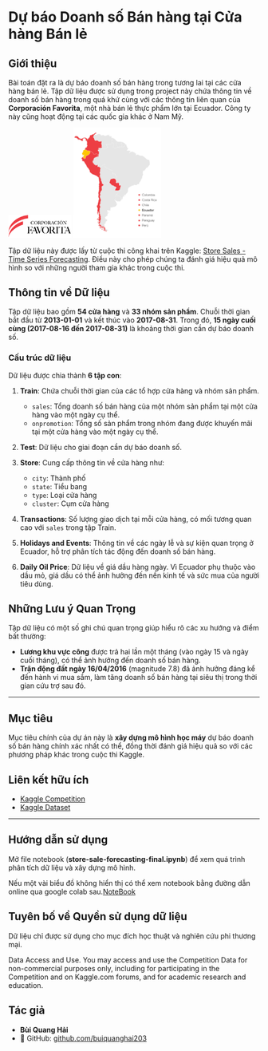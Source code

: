 # Dự báo Doanh số Bán hàng tại Cửa hàng Bán lẻ

## Giới thiệu
Bài toán đặt ra là dự báo doanh số bán hàng trong tương lai tại các cửa hàng bán lẻ. Tập dữ liệu được sử dụng trong project này chứa thông tin về doanh số bán hàng trong quá khứ cùng với các thông tin liên quan của **Corporación Favorita**, một nhà bán lẻ thực phẩm lớn tại Ecuador. Công ty này cũng hoạt động tại các quốc gia khác ở Nam Mỹ. 

<img src="https://raw.githubusercontent.com/EkremBayar/Kaggle/refs/heads/main/Images/CF.png" width="25%" />
<img src="https://raw.githubusercontent.com/EkremBayar/Kaggle/refs/heads/main/Images/CF1.jpg" width="35%" />

Tập dữ liệu này được lấy từ cuộc thi công khai trên Kaggle: [Store Sales - Time Series Forecasting](https://www.kaggle.com/competitions/store-sales-time-series-forecasting). Điều này cho phép chúng ta đánh giá hiệu quả mô hình so với những người tham gia khác trong cuộc thi.

## Thông tin về Dữ liệu
Tập dữ liệu bao gồm **54 cửa hàng** và **33 nhóm sản phẩm**. Chuỗi thời gian bắt đầu từ **2013-01-01** và kết thúc vào **2017-08-31**. Trong đó, **15 ngày cuối cùng (2017-08-16 đến 2017-08-31)** là khoảng thời gian cần dự báo doanh số.

### Cấu trúc dữ liệu
Dữ liệu được chia thành **6 tập con**:

1. **Train**: Chứa chuỗi thời gian của các tổ hợp cửa hàng và nhóm sản phẩm. 
   - `sales`: Tổng doanh số bán hàng của một nhóm sản phẩm tại một cửa hàng vào một ngày cụ thể.
   - `onpromotion`: Tổng số sản phẩm trong nhóm đang được khuyến mãi tại một cửa hàng vào một ngày cụ thể.

2. **Test**: Dữ liệu cho giai đoạn cần dự báo doanh số.

3. **Store**: Cung cấp thông tin về cửa hàng như:
   - `city`: Thành phố
   - `state`: Tiểu bang
   - `type`: Loại cửa hàng
   - `cluster`: Cụm cửa hàng

4. **Transactions**: Số lượng giao dịch tại mỗi cửa hàng, có mối tương quan cao với `sales` trong tập Train.

5. **Holidays and Events**: Thông tin về các ngày lễ và sự kiện quan trọng ở Ecuador, hỗ trợ phân tích tác động đến doanh số bán hàng.

6. **Daily Oil Price**: Dữ liệu về giá dầu hàng ngày. Vì Ecuador phụ thuộc vào dầu mỏ, giá dầu có thể ảnh hưởng đến nền kinh tế và sức mua của người tiêu dùng.

## Những Lưu ý Quan Trọng
Tập dữ liệu có một số ghi chú quan trọng giúp hiểu rõ các xu hướng và điểm bất thường:
- **Lương khu vực công** được trả hai lần một tháng (vào ngày 15 và ngày cuối tháng), có thể ảnh hưởng đến doanh số bán hàng.
- **Trận động đất ngày 16/04/2016** (magnitude 7.8) đã ảnh hưởng đáng kể đến hành vi mua sắm, làm tăng doanh số bán hàng tại siêu thị trong thời gian cứu trợ sau đó.

---

## Mục tiêu
Mục tiêu chính của dự án này là **xây dựng mô hình học máy** dự báo doanh số bán hàng chính xác nhất có thể, đồng thời đánh giá hiệu quả so với các phương pháp khác trong cuộc thi Kaggle.

## Liên kết hữu ích
- [Kaggle Competition](https://www.kaggle.com/competitions/store-sales-time-series-forecasting)
- [Kaggle Dataset](https://www.kaggle.com/c/store-sales-time-series-forecasting/data)

---

## Hướng dẫn sử dụng

Mở file notebook (**store-sale-forecasting-final.ipynb**) để xem quá trình phân tích dữ liệu và xây dựng mô hình.

Nếu một vài biểu đồ không hiển thị có thể xem notebook bằng đường dẫn online qua google colab sau.[NoteBook](https://colab.research.google.com/drive/1wDVvnSyOsw4j_g9qHO3MARoJ3Wtdcj8j?usp=sharing)
## Tuyên bố về Quyền sử dụng dữ liệu
Dữ liệu chỉ được sử dụng cho mục đích học thuật và nghiên cứu phi thương mại. 

Data Access and Use. You may access and use the Competition Data for non-commercial purposes only, including for participating in the Competition and on Kaggle.com forums, and for academic research and education.

## Tác giả
- **Bùi Quang Hải**  
- 🔗 GitHub: [github.com/buiquanghai203](https://github.com/buiquanghai203)



